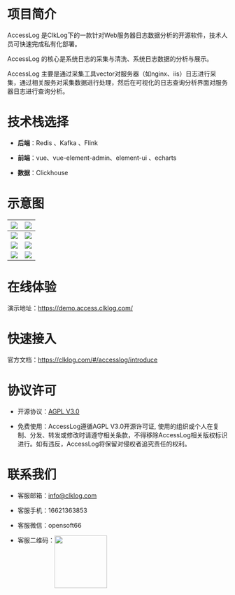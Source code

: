 # 项目简介

AccessLog 是ClkLog下的一款针对Web服务器日志数据分析的开源软件，技术人员可快速完成私有化部署。

AccessLog 的核心是系统日志的采集与清洗、系统日志数据的分析与展示。

AccessLog 主要是通过采集工具vector对服务器（如nginx、iis）日志进行采集，通过相关服务对采集数据进行处理，然后在可视化的日志查询分析界面对服务器日志进行查询分析。

# 技术栈选择

- **后端**：Redis 、Kafka 、Flink

- **前端**：vue、vue-element-admin、element-ui 、echarts

- **数据**：Clickhouse

# 示意图

| ![](https://clklog.com/assets/imgs/1.png) | ![](https://clklog.com/assets/imgs/2.png) |
| ----------------------------------------- | ----------------------------------------- |
| ![](https://clklog.com/assets/imgs/3.png) | ![](https://clklog.com/assets/imgs/4.png) |
| ![](https://clklog.com/assets/imgs/5.png) | ![](https://clklog.com/assets/imgs/6.png) |
| ![](https://clklog.com/assets/imgs/7.png) | ![](https://clklog.com/assets/imgs/8.png) |

# 在线体验

演示地址：<a href="https://demo.access.clklog.com/" target="_blank">https://demo.access.clklog.com/</a>

# 快速接入

官方文档：<a href="https://clklog.com/#/accesslog/introduce">https://clklog.com/#/accesslog/introduce</a>

<!-- # 开源社区

问题反馈：[https://github.com/clklog/clklog/issues](https://github.com/clklog/clklog/issues)

参与讨论：[https://github.com/orgs/clklog/discussions](https://github.com/orgs/clklog/discussions) -->

# 协议许可

- 开源协议：[AGPL V3.0](https://www.gnu.org/licenses/agpl-3.0.en.html)

- 免费使用：AccessLog遵循AGPL V3.0开源许可证, 使用的组织或个人在复制、分发、转发或修改时请遵守相关条款，不得移除AccessLog相关版权标识进行。如有违反，AccessLog将保留对侵权者追究责任的权利。

<!-- - 商业使用：请联系客服进行细节咨询 -->

# 联系我们

- 客服邮箱：<info@clklog.com>

- 客服手机：16621363853

- 客服微信：opensoft66

- 客服二维码：<img title="" src="https://clklog.com/assets/imgs/contactqrcode.jpg" alt="" data-align="center" width="120" style="vertical-align:top">
